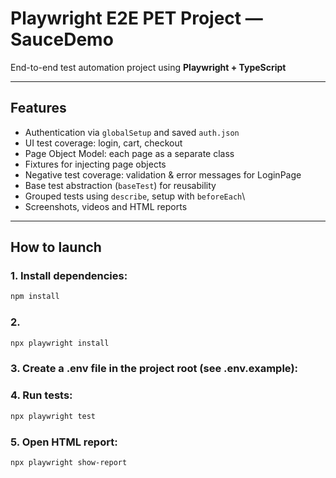 # Playwright E2E PET Project — SauceDemo

End-to-end test automation project using **Playwright + TypeScript**

---

## Features

- Authentication via `globalSetup` and saved `auth.json`
- UI test coverage: login, cart, checkout
- Page Object Model: each page as a separate class
- Fixtures for injecting page objects
- Negative test coverage: validation & error messages for LoginPage
- Base test abstraction (`baseTest`) for reusability
- Grouped tests using `describe`, setup with `beforeEach`\
- Screenshots, videos and HTML reports

---

## How to launch

### 1. Install dependencies:
```bash
npm install
```

### 2.
```bash Install Playwright browsers:
npx playwright install
```

### 3. Create a .env file in the project root (see .env.example):

### 4. Run tests:
```bash
npx playwright test
```

### 5.  Open HTML report:
```bash
npx playwright show-report
```
